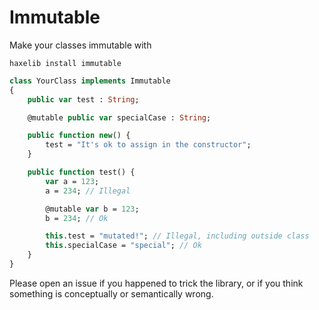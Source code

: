 # Immutable

Make your classes immutable with

`haxelib install immutable`

```haxe
class YourClass implements Immutable
{
	public var test : String;

	@mutable public var specialCase : String;

	public function new() {
		test = "It's ok to assign in the constructor";
	}

	public function test() {
		var a = 123;
		a = 234; // Illegal

		@mutable var b = 123;
		b = 234; // Ok

		this.test = "mutated!"; // Illegal, including outside class
		this.specialCase = "special"; // Ok
	}
}
```

Please open an issue if you happened to trick the library, or if you think something is conceptually or semantically wrong.
